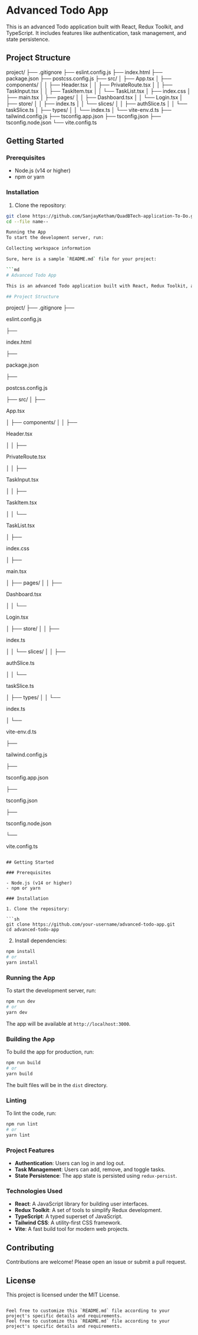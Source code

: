 # Advanced Todo App

This is an advanced Todo application built with React, Redux Toolkit, and TypeScript. It includes features like authentication, task management, and state persistence.

## Project Structure

project/ ├── .gitignore ├── eslint.config.js ├── index.html ├── package.json ├── postcss.config.js ├── src/ │ ├── App.tsx │ ├── components/ │ │ ├── Header.tsx │ │ ├── PrivateRoute.tsx │ │ ├── TaskInput.tsx │ │ ├── TaskItem.tsx │ │ └── TaskList.tsx │ ├── index.css │ ├── main.tsx │ ├── pages/ │ │ ├── Dashboard.tsx │ │ └── Login.tsx │ ├── store/ │ │ ├── index.ts │ │ └── slices/ │ │ ├── authSlice.ts │ │ └── taskSlice.ts │ ├── types/ │ │ └── index.ts │ └── vite-env.d.ts ├── tailwind.config.js ├── tsconfig.app.json ├── tsconfig.json ├── tsconfig.node.json └── vite.config.ts


## Getting Started

### Prerequisites

- Node.js (v14 or higher)
- npm or yarn

### Installation

1. Clone the repository:

```sh
git clone https://github.com/SanjayKetham/QuadBTech-application-To-Do.git
cd --file name--

Running the App
To start the development server, run:

Collecting workspace information

Sure, here is a sample `README.md` file for your project:

```md
# Advanced Todo App

This is an advanced Todo application built with React, Redux Toolkit, and TypeScript. It includes features like authentication, task management, and state persistence.

## Project Structure

```
project/
  ├── .gitignore
  ├── 

eslint.config.js


  ├── 

index.html


  ├── 

package.json


  ├── 

postcss.config.js


  ├── src/
  │   ├── 

App.tsx


  │   ├── components/
  │   │   ├── 

Header.tsx


  │   │   ├── 

PrivateRoute.tsx


  │   │   ├── 

TaskInput.tsx


  │   │   ├── 

TaskItem.tsx


  │   │   └── 

TaskList.tsx


  │   ├── 

index.css


  │   ├── 

main.tsx


  │   ├── pages/
  │   │   ├── 

Dashboard.tsx


  │   │   └── 

Login.tsx


  │   ├── store/
  │   │   ├── 

index.ts


  │   │   └── slices/
  │   │       ├── 

authSlice.ts


  │   │       └── 

taskSlice.ts


  │   ├── types/
  │   │   └── 

index.ts


  │   └── 

vite-env.d.ts


  ├── 

tailwind.config.js


  ├── 

tsconfig.app.json


  ├── 

tsconfig.json


  ├── 

tsconfig.node.json


  └── 

vite.config.ts


```

## Getting Started

### Prerequisites

- Node.js (v14 or higher)
- npm or yarn

### Installation

1. Clone the repository:

```sh
git clone https://github.com/your-username/advanced-todo-app.git
cd advanced-todo-app
```

2. Install dependencies:

```sh
npm install
# or
yarn install
```

### Running the App

To start the development server, run:

```sh
npm run dev
# or
yarn dev
```

The app will be available at `http://localhost:3000`.

### Building the App

To build the app for production, run:

```sh
npm run build
# or
yarn build
```

The built files will be in the `dist` directory.

### Linting

To lint the code, run:

```sh
npm run lint
# or
yarn lint
```

### Project Features

- **Authentication**: Users can log in and log out.
- **Task Management**: Users can add, remove, and toggle tasks.
- **State Persistence**: The app state is persisted using `redux-persist`.

### Technologies Used

- **React**: A JavaScript library for building user interfaces.
- **Redux Toolkit**: A set of tools to simplify Redux development.
- **TypeScript**: A typed superset of JavaScript.
- **Tailwind CSS**: A utility-first CSS framework.
- **Vite**: A fast build tool for modern web projects.

## Contributing

Contributions are welcome! Please open an issue or submit a pull request.

## License

This project is licensed under the MIT License.
```

Feel free to customize this `README.md` file according to your project's specific details and requirements.
Feel free to customize this `README.md` file according to your project's specific details and requirements.
